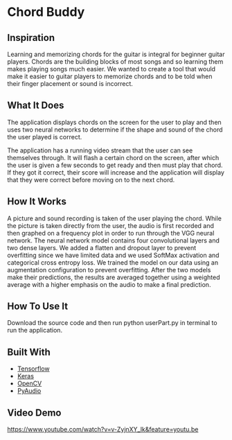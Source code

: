 # Chord Buddy

## Inspiration ##
Learning and memorizing chords for the guitar is integral for beginner guitar players. Chords are the building blocks of most songs and so learning them makes playing songs much easier. We wanted to create a tool that would make it easier to guitar players to memorize chords and to be told when their finger placement or sound is incorrect. 

## What It Does ##
The application displays chords on the screen for the user to play and then uses two neural networks to determine if the shape and sound of the chord the user played is correct. 

The application has a running video stream that the user can see themselves through. It will flash a certain chord on the screen, after which the user is given a few seconds to get ready and then must play that chord. If they got it correct, their score will increase and the application will display that they were correct before moving on to the next chord.  

## How It Works ##
A picture and sound recording is taken of the user playing the chord. While the picture is taken directly from the user, the audio is first recorded and then graphed on a frequency plot in order to run through the VGG neural network. The neural network model contains four convolutional layers and two dense layers. We added a flatten and dropout layer to prevent overfitting since we have limited data and we used SoftMax activation and categorical cross entropy loss. We trained the model on our data using an augmentation configuration to prevent overfitting. After the two models make their predictions, the results are averaged together using a weighted average with a higher emphasis on the audio to make a final prediction. 

## How To Use It ##
Download the source code and then run python userPart.py in terminal to run the application. 

## Built With ##
- [Tensorflow](https://www.tensorflow.org/)
- [Keras](https://keras.io/)
- [OpenCV](https://opencv.org/)
- [PyAudio](https://people.csail.mit.edu/hubert/pyaudio/docs/)

## Video Demo ##
https://www.youtube.com/watch?v=v-ZyjnXY_lk&feature=youtu.be
